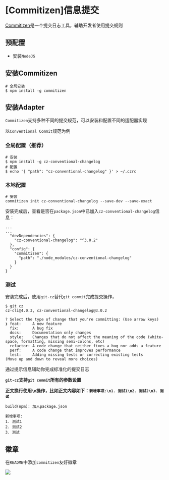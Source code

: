 
# [Commitizen]信息提交

[Commitizen](http://commitizen.github.io/cz-cli/)是一个提交日志工具，辅助开发者使用提交规则

## 预配置

* 安装`NodeJS`

## 安装Commitizen

    # 全局安装
    $ npm install -g commitizen

## 安装Adapter

`Commitizen`支持多种不同的提交规范，可以安装和配置不同的适配器实现

以`Conventional Commit`规范为例

### 全局配置（推荐）

    # 安装
    $ npm install -g cz-conventional-changelog
    # 配置
    $ echo '{ "path": "cz-conventional-changelog" }' > ~/.czrc

### 本地配置

    # 安装
    commitizen init cz-conventional-changelog --save-dev --save-exact

安装完成后，查看是否在`package.json`中已加入`cz-conventional-changelog`信息：

```
...
...
  "devDependencies": {
    "cz-conventional-changelog": "^3.0.2"
  },
  "config": {
    "commitizen": {
      "path": "./node_modules/cz-conventional-changelog"
    }
  }
}
```

### 测试

安装完成后，使用`git-cz`替代`git commit`完成提交操作，

```
$ git cz
cz-cli@4.0.3, cz-conventional-changelog@3.0.2

? Select the type of change that you're committing: (Use arrow keys)
❯ feat:     A new feature 
  fix:      A bug fix 
  docs:     Documentation only changes 
  style:    Changes that do not affect the meaning of the code (white-space, formatting, missing semi-colons, etc) 
  refactor: A code change that neither fixes a bug nor adds a feature 
  perf:     A code change that improves performance 
  test:     Adding missing tests or correcting existing tests 
(Move up and down to reveal more choices)
```

通过提示信息辅助你完成标准化的提交日志

**`git-cz`支持`git commit`所有的参数设置**

**正文换行使用`\n`操作，比如正文内容如下：`新增事项:\n1. 测试1\n2. 测试2\n3. 测试`**

    build(npm): 加入package.json
    
    新增事项:
    1. 测试1
    2. 测试2
    3. 测试

## 徽章

在`README`中添加`commitizen`友好徽章

[![](https://img.shields.io/badge/commitizen-friendly-brightgreen.svg)](http://commitizen.github.io/cz-cli/)
